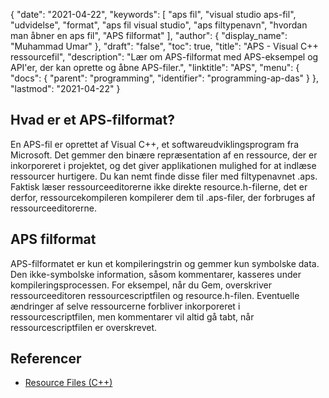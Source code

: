 {
  "date": "2021-04-22",
  "keywords": [
"aps fil",
"visual studio aps-fil",
"udvidelse",
"format",
"aps fil visual studio",
"aps filtypenavn",
"hvordan man åbner en aps fil",
"APS filformat"
],
  "author": {
    "display_name": "Muhammad Umar"
},
  "draft": "false",
  "toc": true,
  "title": "APS - Visual C++ ressourcefil",
  "description": "Lær om APS-filformat med APS-eksempel og API'er, der kan oprette og åbne APS-filer.",
  "linktitle": "APS",
  "menu": {
    "docs": {
      "parent": "programming",
      "identifier": "programming-ap-das"
}
},
  "lastmod": "2021-04-22"
}

## Hvad er et APS-filformat?
En APS-fil er oprettet af Visual C++, et softwareudviklingsprogram fra Microsoft. Det gemmer den binære repræsentation af en ressource, der er inkorporeret i projektet, og det giver applikationen mulighed for at indlæse ressourcer hurtigere. Du kan nemt finde disse filer med filtypenavnet .aps. Faktisk læser ressourceeditorerne ikke direkte resource.h-filerne, det er derfor, ressourcekompileren kompilerer dem til .aps-filer, der forbruges af ressourceeditorerne.

## APS filformat
APS-filformatet er kun et kompileringstrin og gemmer kun symbolske data. Den ikke-symbolske information, såsom kommentarer, kasseres under kompileringsprocessen. For eksempel, når du Gem, overskriver ressourceeditoren ressourcescriptfilen og resource.h-filen. Eventuelle ændringer af selve ressourcerne forbliver inkorporeret i ressourcescriptfilen, men kommentarer vil altid gå tabt, når ressourcescriptfilen er overskrevet.


## Referencer

 * [Resource Files (C++)](https://learn.microsoft.com/en-us/cpp/windows/resource-files-visual-studio?view=msvc-160)
 

